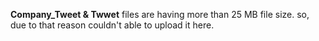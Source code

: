 **Company_Tweet & Twwet** files are having more than 25 MB file size. so, due to that reason couldn't able to upload it here.
